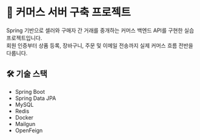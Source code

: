 # 🛒 커머스 서버 구축 프로젝트

Spring 기반으로 셀러와 구매자 간 거래를 중개하는 커머스 백엔드 API를 구현한 실습 프로젝트입니다.  
회원 인증부터 상품 등록, 장바구니, 주문 및 이메일 전송까지 실제 커머스 흐름 전반을 다룹니다.

## 🛠 기술 스택

- Spring Boot  
- Spring Data JPA  
- MySQL  
- Redis  
- Docker
- Mailgun
- OpenFeign
